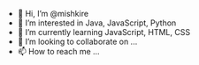 - 👋 Hi, I’m @mishkire
- 👀 I’m interested in Java, JavaScript, Python
- 🌱 I’m currently learning JavaScript, HTML, CSS
- 💞️ I’m looking to collaborate on ...
- 📫 How to reach me ...

<!---
mishkire/mishkire is a ✨ special ✨ repository because its `README.md` (this file) appears on your GitHub profile.
You can click the Preview link to take a look at your changes.
--->
